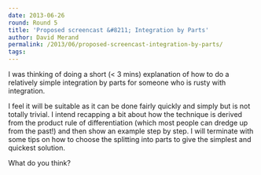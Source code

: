 ```yaml
---
date: 2013-06-26
round: Round 5
title: 'Proposed screencast &#8211; Integration by Parts'
author: David Merand
permalink: /2013/06/proposed-screencast-integration-by-parts/
tags:
---
```

I was thinking of doing a short (< 3 mins) explanation of how to do a relatively simple integration by parts for someone who is rusty with integration.

I feel it will be suitable as it can be done fairly quickly and simply but is not totally trivial. I intend recapping a bit about how the technique is derived from the product rule of differentiation (which most people can dredge up from the past!) and then show an example step by step. I will terminate with some tips on how to choose the splitting into parts to give the simplest and quickest solution.

What do you think?

&nbsp;
